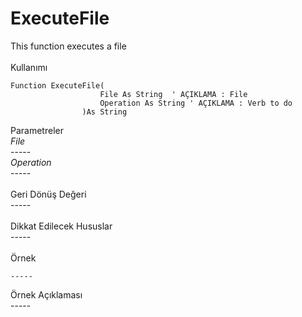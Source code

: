# ExecuteFile

This function executes a file\
\
Kullanımı

```
Function ExecuteFile(
                    File As String	' AÇIKLAMA : File
                    Operation As String ' AÇIKLAMA : Verb to do
                )As String
```

Parametreler\
_File_\
\-----\
_Operation_\
\-----\
\
Geri Dönüş Değeri\
\-----\
\
Dikkat Edilecek Hususlar\
\-----\
\
Örnek

```
-----
```

Örnek Açıklaması\
\-----
